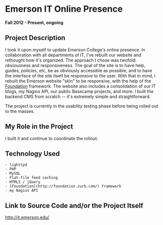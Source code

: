 # Emerson IT Online Presence

**Fall 2012 - Present, ongoing**

## Project Description

I took it upon myself to update Emerson College's online presence. In collaboration with all departments of IT, I've rebuilt our website and rethought how it's organized. The approach I chose was twofold: obviousness and responsiveness. The goal of the site is to have help, guides, policies, etc, be as obviously accessible as possible, and to have the interface of the site itself be responsive to the user. With that in mind, I rebuilt the Emerson website "skin" to be responsive, with the help of the [Foundation](http://foundation.zurb.com/) framework. The website also includes a consolidation of our IT blogs, my Nagios API, our public Basecamp projects, and more. I built the backend CMS from scratch -- it's extremely simple and straightforward.

The project is currently in the usability testing phase before being rolled out to the masses.

## My Role in the Project

I built it and continue to coordinate the rollout.

## Technology Used

	- lighttpd
	- PHP
	- MySQL
	- Flat-file feed caching
	- HTML5 / jQuery
	- [Foundation](http://foundation.zurb.com/) framework
	- my Nagios API

## Link to Source Code and/or the Project Itself

http://it.emerson.edu/